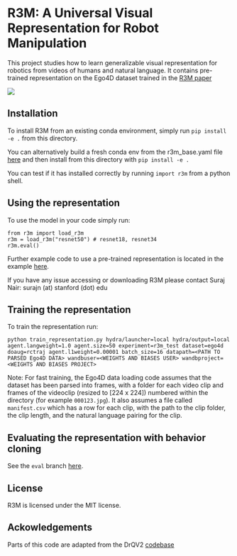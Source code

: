 # R3M: A Universal Visual Representation for Robot Manipulation

This project studies how to learn generalizable visual representation for robotics from videos of humans and natural language. It contains pre-trained representation on the Ego4D dataset trained in the [R3M paper](https://arxiv.org/abs/2203.12601)

![](https://cs.stanford.edu/~surajn/images/r3m_robot_teaser_2.gif)

## Installation

To install R3M from an existing conda environment, simply run `pip install -e .` from this directory. 

You can alternatively build a fresh conda env from the r3m_base.yaml file [here](https://github.com/facebookresearch/r3m/blob/main/r3m/r3m_base.yaml) and then install from this directory with `pip install -e .`

You can test if it has installed correctly by running `import r3m` from a python shell.

## Using the representation

To use the model in your code simply run:
```
from r3m import load_r3m
r3m = load_r3m("resnet50") # resnet18, resnet34
r3m.eval()
```

Further example code to use a pre-trained representation is located in the example [here](https://github.com/facebookresearch/r3m/blob/main/r3m/example.py).

If you have any issue accessing or downloading R3M please contact Suraj Nair: surajn (at) stanford (dot) edu

## Training the representation

To train the representation run:

`python train_representation.py hydra/launcher=local hydra/output=local agent.langweight=1.0 agent.size=50 experiment=r3m_test dataset=ego4d doaug=rctraj agent.l1weight=0.00001 batch_size=16 datapath=<PATH TO PARSED Ego4D DATA> wandbuser=<WEIGHTS AND BIASES USER> wandbproject=<WEIGHTS AND BIASES PROJECT>`
 
Note: For fast training, the Ego4D data loading code assumes that the dataset has been parsed into frames, with a folder for each video clip and frames of the videoclip (resized to [224 x 224]) numbered within the directory (for example `000123.jpg`). It also assumes a file called `manifest.csv` which has a row for each clip, with the path to the clip folder, the clip length, and the natural language pairing for the clip. 
 
## Evaluating the representation with behavior cloning

See the `eval` branch [here](https://github.com/facebookresearch/r3m/tree/eval/evaluation).

## License

R3M is licensed under the MIT license.

## Ackowledgements

Parts of this code are adapted from the DrQV2 [codebase](https://github.com/facebookresearch/drqv2)
